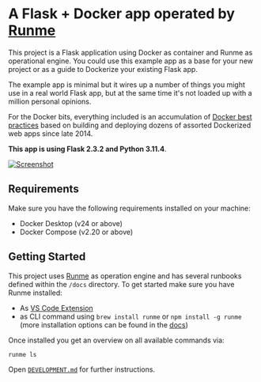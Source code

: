 # A Flask + Docker app operated by [Runme](https://runme.dev)

This project is a Flask application using Docker as container and Runme as operational engine. You could use this example app as a base for your new project or as a guide to Dockerize your existing Flask app.

The example app is minimal but it wires up a number of things you might use in a real world Flask app, but at the same time it's not loaded up with a million personal opinions.

For the Docker bits, everything included is an accumulation of [Docker best practices](https://nickjanetakis.com/blog/best-practices-around-production-ready-web-apps-with-docker-compose) based on building and deploying dozens of assorted Dockerized web apps since late 2014.

**This app is using Flask 2.3.2 and Python 3.11.4**.

[![Screenshot](.github/docs/screenshot.jpg)](https://github.com/christian-bromann/flask-app/blob/main/.github/docs/screenshot.jpg?raw=true)

## Requirements

Make sure you have the following requirements installed on your machine:

- Docker Desktop (v24 or above)
- Docker Compose (v2.20 or above)

## Getting Started

This project uses [Runme](https://runme.dev) as operation engine and has several runbooks defined within the `/docs` directory. To get started make sure you have Runme installed:

- As [VS Code Extension](https://marketplace.visualstudio.com/items?itemName=stateful.runme)
- as CLI command using `brew install runme` or `npm install -g runme` (more installation options can be found in the [docs](https://docs.runme.dev/install#runme-cli))

Once installed you get an overview on all available commands via:

```sh
runme ls
```

Open [`DEVELOPMENT.md`](./docs/DEVELOPMENT.md) for further instructions.